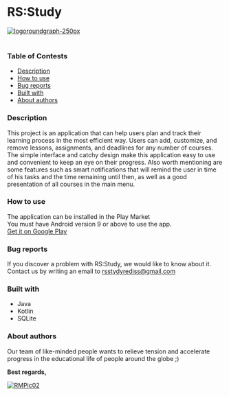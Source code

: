 # RS:Study

<a href="https://imgbb.com/"><img src="https://i.ibb.co/rxBhB9R/logoroundgraph-250px.png" alt="logoroundgraph-250px" border="0"></a><br /><a target='_blank' href='https://da.imgbb.com/'></a><br />

### Table of Contests
- [Description](###Description) 
- [How to use](###How-to-use)
- [Bug reports](###Bug-reports)
- [Built with](###Built-with)
- [About authors](###About-authors)

### Description

This project is an application that can help users plan and track their learning process in the most efficient way. Users can add, customize, and remove lessons, assignments, and deadlines for any number of courses. The simple interface and catchy design make this application easy to use and convenient to keep an eye on their progress. Also worth mentioning are some features such as smart notifications that will remind the user in time of his tasks and the time remaining until then, as well as a good presentation of all courses in the main menu.

### How to use
The application can be installed in the Play Market <br />
You must have Android version 9 or above to use the app. <br />
[Get it on Google Play](https://play.google.com/store/apps)

### Bug reports
If you discover a problem with RS:Study, we would like to know about it. <br />Contact us by writing an email to [rsstydyrediss@gmail,com](rsstydyrediss@gmail,com)

### Built with
- Java
- Kotlin
- SQLite 

### About authors
Our team of like-minded people wants to relieve tension and accelerate progress in the educational life of people around the globe ;)


**Best regards,**

<a href="https://imgbb.com/"><img src="https://i.ibb.co/Bw879nr/RMPic02.png" alt="RMPic02" border="0"></a>
